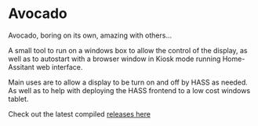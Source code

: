 # Avocado
Avocado, boring on its own, amazing with others...

A small tool to run on a windows box to allow the control of the display, as well as to autostart with a browser window in Kiosk mode running Home-Assitant web interface.

Main uses are to allow a display to be turn on and off by HASS as needed. As well as to help with deploying the HASS frontend to a low cost windows tablet. 

Check out the latest compiled [releases here](https://github.com/infamy/Avocado/releases)
